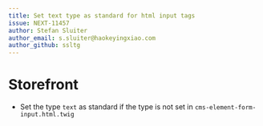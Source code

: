 ```yaml
---
title: Set text type as standard for html input tags 
issue: NEXT-11457
author: Stefan Sluiter
author_email: s.sluiter@haokeyingxiao.com
author_github: ssltg
---
```

# Storefront
* Set the type `text` as standard if the type is not set in `cms-element-form-input.html.twig`
